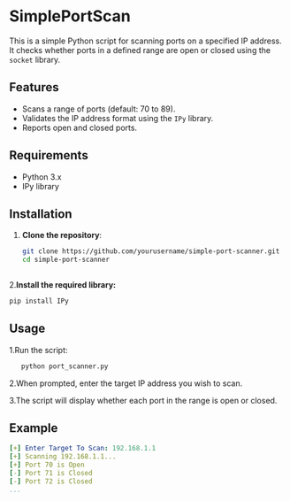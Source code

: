 # SimplePortScan
This is a simple Python script for scanning ports on a specified IP address. It checks whether ports in a defined range are open or closed using the `socket` library.

## Features

- Scans a range of ports (default: 70 to 89).
- Validates the IP address format using the `IPy` library.
- Reports open and closed ports.

## Requirements

- Python 3.x
- IPy library

## Installation

1. **Clone the repository**:
   ```bash
   git clone https://github.com/yourusername/simple-port-scanner.git
   cd simple-port-scanner
 
2.**Install the required library:**
   ```bash
   pip install IPy
  ```
## Usage
1.Run the script:
```bash
   python port_scanner.py
```
2.When prompted, enter the target IP address you wish to scan. 

3.The script will display whether each port in the range is open or closed.

## Example
```yml
[+] Enter Target To Scan: 192.168.1.1
[+] Scanning 192.168.1.1...
[+] Port 70 is Open
[-] Port 71 is Closed
[-] Port 72 is Closed
...
```
  

